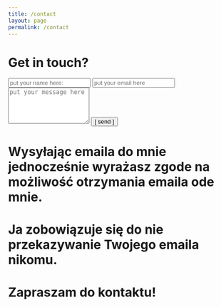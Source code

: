 ```yaml
---
title: /contact
layout: page
permalink: /contact
---
```


# Get in touch?
<form name="input" method="POST" action="https://formspree.io/jw@4gns.net">
  <input type="text" id="name" name="name" placeholder="put your name here:" autocomplete="off">
  <input type="text" id="email" name="email" placeholder="put your email here" autocomplete="off">
  <textarea rows="5" id="message" name="message" placeholder="put your message here" autocomplete="off"></textarea>
  <input type="submit" value="[ send ]">
</form>

# Wysyłając emaila do mnie jednocześnie wyrażasz zgode na możliwość otrzymania emaila  ode mnie.
# Ja zobowiązuje się do nie przekazywanie Twojego emaila nikomu.
# Zapraszam do kontaktu!

